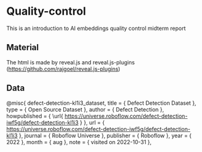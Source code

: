 # Quality-control

This is an introduction to AI embeddings quality control midterm report

## Material

The html is made by reveal.js and reveal.js-plugins (https://github.com/rajgoel/reveal.js-plugins)

## Data

@misc{ defect-detection-kl1i3_dataset,
title = { Defect Detection Dataset },
type = { Open Source Dataset },
author = { Defect Detection },
howpublished = { \url{ https://universe.roboflow.com/defect-detection-iwf5g/defect-detection-kl1i3 } },
url = { https://universe.roboflow.com/defect-detection-iwf5g/defect-detection-kl1i3 },
journal = { Roboflow Universe },
publisher = { Roboflow },
year = { 2022 },
month = { aug },
note = { visited on 2022-10-31 },
